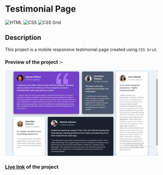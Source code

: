 # Testimonial Page

![HTML](https://img.shields.io/badge/-HTML-red)
![CSS](https://img.shields.io/badge/-CSS-brightgreen)
![CSS Grid](https://img.shields.io/badge/-CSS%20Grid-blueviolet)

## Description

This project is a mobile responsive testimonial page created using `CSS Grid`.

### Preview of the project :-

![preview](./preview.png)

### [Live link](https://testimonial-page-chi.vercel.app/) of the project
